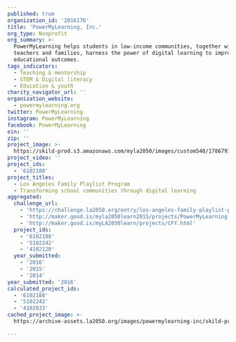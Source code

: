 ```yaml
---
published: true
organization_id: '2016176'
title: 'PowerMyLearning, Inc.'
org_type: Nonprofit
org_summary: >-
  PowerMyLearning helps students in low-income communities, together with their
  teachers and families, harness the power of digital learning to improve
  educational outcomes.
tags_indicators:
  - Teaching & mentorship
  - STEM & Digital literacy
  - Education & youth
charity_navigator_url: ''
organization_website:
  - powermylearning.org
twitter: PowerMyLearning
instagram: PowerMyLearning
facebook: PowerMyLearning
ein: ''
zip: ''
project_image: >-
  https://skild-prod.s3.amazonaws.com/myla2050/images/custom540/1786791705741-team89.JPG
project_video: ''
project_ids:
  - '6102188'
project_titles:
  - Los Angeles Family Playlist Program
  - Transforming school communities through digital learning
aggregated:
  challenge_url:
    - 'https://challenge.la2050.org/entry/los-angeles-family-playlist-program'
    - 'http://maker.good.is/myla2050learn2015/projects/PowerMyLearning.html'
    - 'http://maker.good.is/myLA2050learn/projects/CFY.html'
  project_ids:
    - '6102188'
    - '5102242'
    - '4102120'
  year_submitted:
    - '2016'
    - '2015'
    - '2014'
year_submitted: '2016'
calculated_project_ids:
  - '6102188'
  - '5102242'
  - '4102033'
cached_project_image: >-
  https://archive-assets.la2050.org/images/powermylearning-inc/skild-prod.s3.amazonaws.com/myla2050/images/custom540/1786791705741-team89.JPG

---
```

